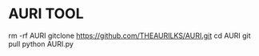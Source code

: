 # AURI TOOL

rm -rf AURI
gitclone https://github.com/THEAURILKS/AURI.git
cd AURI
git pull
python AURI.py
